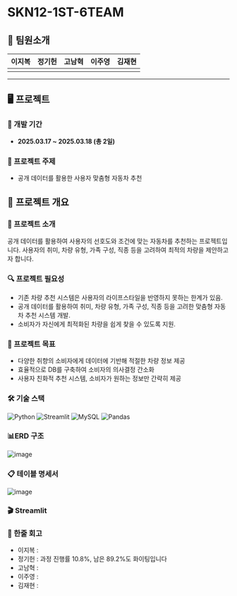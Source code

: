 # SKN12-1ST-6TEAM
## 👥 팀원소개

| 이지복 | 정기헌 | 고남혁 | 이주영 | 김재현 |
|--------|--------|--------|--------|--------|
| ![]() | ![]() | ![]() | ![]() | ![]() |
  
---

## 🖥️ 프로젝트

### 📅 개발 기간
- **2025.03.17 ~ 2025.03.18 (총 2일)**

### 🚗 프로젝트 주제
- 공개 데이터를 활용한 사용자 맞춤형 자동차 추천


## 📌 프로젝트 개요

### 📝 프로젝트 소개
공개 데이터를 활용하여 사용자의 선호도와 조건에 맞는 자동차를 추천하는 프로젝트입니다.
사용자의 취미, 차량 유형, 가족 구성, 직종 등을 고려하여 최적의 차량을 제안하고자 합니다.

### 🔍 프로젝트 필요성
- 기존 차량 추천 시스템은 사용자의 라이프스타일을 반영하지 못하는 한계가 있음.
- 공개 데이터를 활용하여 취미, 차량 유형, 가족 구성, 직종 등을 고려한 맞춤형 자동차 추천 시스템 개발.
- 소비자가 자신에게 최적화된 차량을 쉽게 찾을 수 있도록 지원.

### 🎯 프로젝트 목표
- 다양한 취향의 소비자에게 데이터에 기반해 적절한 차량 정보 제공
- 효율적으로 DB를 구축하여 소비자의 의사결정 간소화
- 사용자 친화적 추천 시스템, 소비자가 원하는 정보만 간략히 제공

### 🛠️ 기술 스택
![Python](https://img.shields.io/badge/Python-3776AB?style=for-the-badge&logo=Python&logoColor=white)
![Streamlit](https://img.shields.io/badge/Streamlit-FF4B4B?style=for-the-badge&logo=Streamlit&logoColor=white)
![MySQL](https://img.shields.io/badge/MySQL-4479A1?style=for-the-badge&logo=MySQL&logoColor=white)
![Pandas](https://img.shields.io/badge/Pandas-150458?style=for-the-badge&logo=Pandas&logoColor=white)

### 📊ERD 구조
![image](https://cdn.discordapp.com/attachments/1350039205560188992/1351390686771019806/image.png?ex=67da3427&is=67d8e2a7&hm=cadd5378274f1989c362134f35285bfd27299c2a57ff01863adfee87477b8d51&)

### 📋 테이블 명세서
![image](https://github.com/user-attachments/assets/de165b9f-aed4-4c2d-bc27-7603581ca20a)

### 🎬 Streamlit


### 💭 한줄 회고
- 이지복 : 
- 정기헌 : 과정 진행률 10.8%, 남은 89.2%도 화이팅입니다
- 고남혁 : 
- 이주영 :
- 김재현 :
